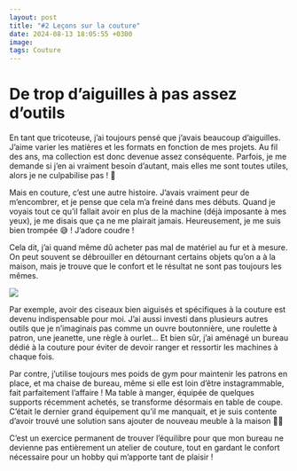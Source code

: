 ```yaml
---
layout: post
title: "#2 Leçons sur la couture"
date: 2024-08-13 18:05:55 +0300
image:
tags: Couture
---
```


# De trop d’aiguilles à pas assez d’outils

En tant que tricoteuse, j’ai toujours pensé que j’avais beaucoup d’aiguilles. J’aime varier les matières et les formats en fonction de mes projets. Au fil des ans, ma collection est donc devenue assez conséquente. Parfois, je me demande si j’en ai vraiment besoin d’autant, mais elles me sont toutes utiles, alors je ne culpabilise pas ! 🧶

Mais en couture, c’est une autre histoire. J’avais vraiment peur de m’encombrer, et je pense que cela m’a freiné dans mes débuts. Quand je voyais tout ce qu’il fallait avoir en plus de la machine (déjà imposante à mes yeux), je me disais que ça ne me plairait jamais. Heureusement, je me suis bien trompée 😅 ! J’adore coudre !

Cela dit, j’ai quand même dû acheter pas mal de matériel au fur et à mesure. On peut souvent se débrouiller en détournant certains objets qu’on a à la maison, mais je trouve que le confort et le résultat ne sont pas toujours les mêmes.

![]({{site.baseurl}}/images/lesson-2.jpg)

Par exemple, avoir des ciseaux bien aiguisés et spécifiques à la couture est devenu indispensable pour moi. J’ai aussi investi dans plusieurs autres outils que je n’imaginais pas comme un ouvre boutonnière, une roulette à patron, une jeanette, une règle à ourlet... Et bien sûr, j’ai aménagé un bureau dédié à la couture pour éviter de devoir ranger et ressortir les machines à chaque fois.

Par contre, j’utilise toujours mes poids de gym pour maintenir les patrons en place, et ma chaise de bureau, même si elle est loin d’être instagrammable, fait parfaitement l’affaire ! Ma table à manger, équipée de quelques supports récemment achetés, se transforme désormais en table de coupe. C’était le dernier grand équipement qu’il me manquait, et je suis contente d’avoir trouvé une solution sans ajouter de nouveau meuble à la maison 🙌🏻

C’est un exercice permanent de trouver l’équilibre pour que mon bureau ne devienne pas entièrement un atelier de couture, tout en gardant le confort nécessaire pour un hobby qui m’apporte tant de plaisir !
